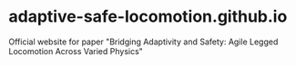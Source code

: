 # adaptive-safe-locomotion.github.io
Official website for paper "Bridging Adaptivity and Safety: Agile Legged Locomotion Across Varied Physics"
